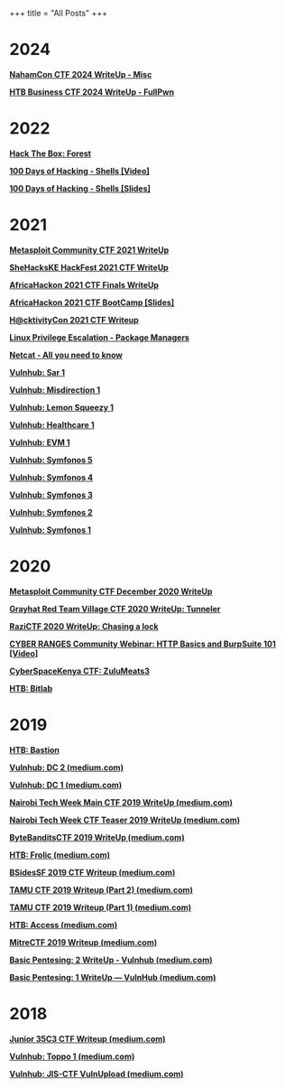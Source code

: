 +++
title = "All Posts"
+++

# 2024

[**NahamCon CTF 2024 WriteUp - Misc**](https://blog.ikuamike.io/posts/2024/nahamcon_ctf_2024_misc/)

[**HTB Business CTF 2024 WriteUp - FullPwn**](https://blog.ikuamike.io/posts/2024/htb_business_ctf_2024_fullpwn/)

# 2022

[**Hack The Box: Forest**](https://blog.ikuamike.io/posts/2022/forest-htb/)

[**100 Days of Hacking - Shells \[Video\]**](https://youtu.be/B-kvARcJwuk)

[**100 Days of Hacking - Shells \[Slides\]**](https://blog.ikuamike.io/slides/100DaysofHacking-Shells.pdf)

# 2021

[**Metasploit Community CTF 2021 WriteUp**](https://blog.ikuamike.io/posts/2021/metasploit_ctf_2021/)

[**SheHacksKE HackFest 2021 CTF WriteUp**](https://blog.ikuamike.io/posts/2021/hackfest-2021-ctf/)

[**AfricaHackon 2021 CTF Finals WriteUp**](https://blog.ikuamike.io/posts/2021/africahackon-2021-ctf-finals/)

[**AfricaHackon 2021 CTF BootCamp \[Slides\]**](https://blog.ikuamike.io/slides/AH2021-CTF-Bootcamp.pdf)

[**H@cktivityCon 2021 CTF Writeup**](https://blog.ikuamike.io/posts/2021/hacktivitycon-2021-ctf/)

[**Linux Privilege Escalation - Package Managers**](https://blog.ikuamike.io/posts/2021/package_managers_privesc/)

[**Netcat - All you need to know**](https://blog.ikuamike.io/posts/2021/netcat/)

[**Vulnhub: Sar 1**](https://blog.ikuamike.io/posts/2021/sar1/)

[**Vulnhub: Misdirection 1**](https://blog.ikuamike.io/posts/2021/misdirection1/)

[**Vulnhub: Lemon Squeezy 1**](https://blog.ikuamike.io/posts/2021/lemonsqueezy1/)

[**Vulnhub: Healthcare 1**](https://blog.ikuamike.io/posts/2021/healthcare1/)

[**Vulnhub: EVM 1**](https://blog.ikuamike.io/posts/2021/evm/)

[**Vulnhub: Symfonos 5**](https://blog.ikuamike.io/posts/2021/symfonos5/)

[**Vulnhub: Symfonos 4**](https://blog.ikuamike.io/posts/2021/symfonos4/)

[**Vulnhub: Symfonos 3**](https://blog.ikuamike.io/posts/2021/symfonos3/)

[**Vulnhub: Symfonos 2**](https://blog.ikuamike.io/posts/2021/symfonos2/)

[**Vulnhub: Symfonos 1**](https://blog.ikuamike.io/posts/2021/symfonos1/)

# 2020

[**Metasploit Community CTF December 2020 WriteUp**](https://blog.ikuamike.io/posts/2020/metasploitctf2020/)

[**Grayhat Red Team Village CTF 2020 WriteUp: Tunneler**](https://blog.ikuamike.io/posts/2020/grayhat_red_team_village_ctf_tunneler_writeup/)

[**RaziCTF 2020 WriteUp: Chasing a lock**](https://blog.ikuamike.io/posts/2020/razictf-chasingalock-writeup/)

[**CYBER RANGES Community Webinar: HTTP Basics and BurpSuite 101 \[Video\]**](https://d1f7pnslmqdgqf.cloudfront.net/u240014/278551-616281500975014831.mp4)

[**CyberSpaceKenya CTF: ZuluMeats3**](https://blog.ikuamike.io/posts/2020/cyberspacectf-zulumeats3/)

[**HTB: Bitlab**](https://blog.ikuamike.io/posts/2020/bitlab-htb/)

# 2019

[**HTB: Bastion**](https://blog.ikuamike.io/posts/2019/bastion-htb/)

[**Vulnhub: DC 2 (medium.com)**](https://ikuamike.medium.com/hacking-dc-2-vulnhub-f65b8c58e419)

[**Vulnhub: DC 1 (medium.com)**](https://ikuamike.medium.com/hacking-dc-1-vulnhub-1d56bc94d558)

[**Nairobi Tech Week Main CTF 2019 WriteUp (medium.com)**](https://ikuamike.medium.com/nairobi-tech-week-main-ctf-2019-writeup-30daef666ef4)

[**Nairobi Tech Week CTF Teaser 2019 WriteUp (medium.com)**](https://ikuamike.medium.com/nairobi-tech-week-ctf-teaser-2019-writeup-bfa3c5c55634)

[**ByteBanditsCTF 2019 WriteUp (medium.com)**](https://ikuamike.medium.com/bytebanditsctf-2019-writeup-7924d1d1a710)

[**HTB: Frolic (medium.com)**](https://ikuamike.medium.com/frolic-htb-writeup-827d2ec7d4f)

[**BSidesSF 2019 CTF Writeup (medium.com)**](https://ikuamike.medium.com/bsidessf-2019-ctf-writeup-92e84d5cf785)

[**TAMU CTF 2019 Writeup (Part 2) (medium.com)**](https://ikuamike.medium.com/tamu-ctf-19-writeup-part-2-6c2b31ff8852)

[**TAMU CTF 2019 Writeup (Part 1) (medium.com)**](https://ikuamike.medium.com/tamu-ctf-19-writeup-984c5356c4e0)

[**HTB: Access (medium.com)**](https://ikuamike.medium.com/access-htb-writeup-6e528f8f4608)

[**MitreCTF 2019 Writeup (medium.com)**](https://ikuamike.medium.com/mitrectf-writeup-b0ce9465c38b)

[**Basic Pentesing: 2 WriteUp - Vulnhub (medium.com)**](https://ikuamike.medium.com/basic-pentesing-2-writeup-vulnhub-vm-f47b5beb3c4d)

[**Basic Pentesing: 1 WriteUp — VulnHub (medium.com)**](https://ikuamike.medium.com/basic-pentesing-1-writeup-vulnhub-vm-5f71988df85)

# 2018

[**Junior 35C3 CTF Writeup (medium.com)**](https://ikuamike.medium.com/junior-35c3-ctf-writeup-d76edd74fbc6)

[**Vulnhub: Toppo 1 (medium.com)**](https://ikuamike.medium.com/toppo-1-vulnhub-vm-writeup-6ef37586345e)

[**Vulnhub: JIS-CTF VulnUpload (medium.com)**](https://ikuamike.medium.com/vulnhub-jis-ctf-vulnupload-write-up-ec938d79c508)

